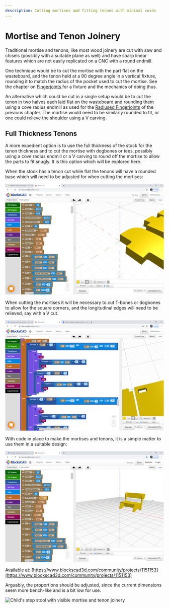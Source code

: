 ```yaml
---
description: Cutting mortises and fitting tenons with minimal voids
---
```


# Mortise and Tenon Joinery

Traditional mortise and tenons, like most wood joinery are cut with saw and chisels (possibly with a suitable plane as well) and have sharp linear features which are not easily replicated on a CNC with a round endmill.

One technique would be to cut the mortise with the part flat on the wasteboard, and the tenon held at a 90 degree angle in a vertical fixture, rounding it to match the radius of the pocket used to cut the mortise. See the chapter on [Fingerjoints ](fingerjoints.md)for a fixture and the mechanics of doing thus.

An alternative which could be cut in a single setup would be to cut the tenon in two halves each laid flat on the wasteboard and rounding them using a cove radius endmill as used for the [Radiused Fingerjoints](radiused-fingerjoints.md) of the previous chapter. The mortise would need to be similarly rounded to fit, or one could relieve the shoulder using a V carving.

## Full Thickness Tenons

A more expedient option is to use the full thickness of the stock for the tenon thickness and to cut the mortise with dogbones or tees, possibly using a cove radius endmill or a V carving to round off the mortise to allow the parts to fit snugly. It is this option which will be explored here.

When the stock has a tenon cut while flat the tenons will have a rounded base which will need to be adjusted for when cutting the mortises:

![Tenons cut from flat stock.](<.gitbook/assets/image (58).png>)

When cutting the mortises it will be necessary to cut T-bones or dogbones to allow for the square corners, and the longitudinal edges will need to be relieved, say with a V cut.

![Mortises relieved with a V cut.](<.gitbook/assets/image (59) (1).png>)

With code in place to make the mortises and tenons, it is a simple matter to use them in a suitable design:

![Child's step stool made with mortise and tenon joinery.](<.gitbook/assets/image (60).png>)

Available at: [https://www.blockscad3d.com/community/projects/1151153](https://www.blockscad3d.com/community/projects/1151153)

Arguably, the proportions should be adjusted, since the current dimensions seem more bench-like and is a bit low for use.

![Child's step stool with visible mortise and tenon joinery](.gitbook/assets/20210303\_163038-1-.jpg)



&#x20;




